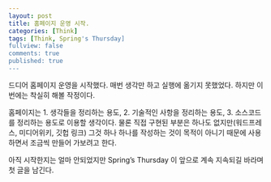 ```yaml
---
layout: post
title: 홈페이지 운영 시작.
categories: [Think]
tags: [Think, Spring's Thursday]
fullview: false
comments: true
published: true
---
```


드디어 홈페이지 운영을 시작했다. 매번 생각만 하고 실행에 옮기지 못했었다. 하지만 이번에는 착실히 해볼 작정이다.

홈페이지는 1. 생각들을 정리하는 용도, 2. 기술적인 사항을 정리하는 용도, 3. 소스코드를 정리하는 용도로 이용할 생각이다. 물론 직접 구현된 부분은 하나도 없지만(워드프레스, 미디어위키, 깃헙 링크) 그것 하나 하나를 작성하는 것이 목적이 아니기 때문에 사용하면서 조금씩 만들어 가보려고 한다.

아직 시작한지는 얼마 안되었지만 Spring’s Thursday 이 앞으로 계속 지속되길 바라며 첫 글을 남긴다.
